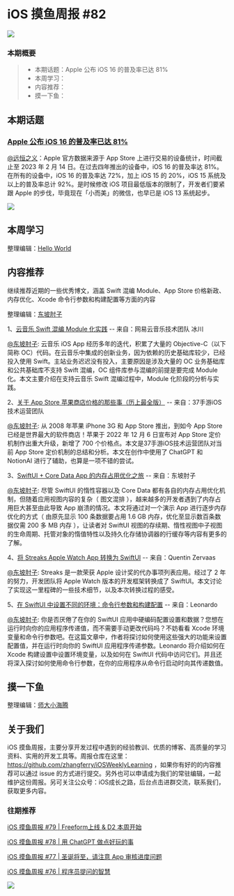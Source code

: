 # iOS 摸鱼周报 #82

![](https://cdn.zhangferry.com/Images/moyu_weekly_cover.jpeg)

### 本期概要

> * 本期话题：Apple 公布 iOS 16 的普及率已达 81%
> * 本周学习：
> * 内容推荐：
> * 摸一下鱼：

## 本期话题

### [Apple 公布 iOS 16 的普及率已达 81%](https://developer.apple.com/cn/support/app-store/ "Apple 公布 iOS 16 的普及率达 81%")

[@远恒之义](https://github.com/eternaljust)：Apple 官方数据来源于 App Store 上进行交易的设备统计，时间截止至 2023 年 2 月 14 日。在过去四年推出的设备中，iOS 16 的普及率达 81%。在所有的设备中，iOS 16 的普及率达 72%，加上 iOS 15 的 20%，iOS 15 系统及以上的普及率总计 92%。是时候修改 iOS 项目最低版本的限制了，开发者们要紧跟 Apple 的步伐，毕竟现在「小而美」的微信，也早已是 iOS 13 系统起步。

![](https://cdn.zhangferry.com/Images/85-ios16-ipados16.png)

## 本周学习

整理编辑：[Hello World](https://juejin.cn/user/2999123453164605/posts)



## 内容推荐

继续推荐近期的一些优秀博文，涵盖 Swift 混编 Module、App Store 价格新政、内存优化、Xcode 命令行参数和构建配置等方面的内容

整理编辑：[东坡肘子](https://www.fatbobman.com/)

1、[云音乐 Swift 混编 Module 化实践](https://juejin.cn/post/7207269389474037817 "云音乐 Swift 混编 Module 化实践") -- 来自：网易云音乐技术团队 冰川

[@东坡肘子](https://www.fatbobman.com/): 云音乐 iOS App 经历多年的迭代，积累了大量的 Objective-C（以下简称 OC）代码。在云音乐中集成的创新业务，因为依赖的历史基础库较少，已经投入使用 Swift。主站业务迟迟没有投入，主要原因是涉及大量的 OC 业务基础库和公共基础库不支持 Swift 混编，OC 组件库参与混编的前提是要完成 Module 化。本文主要介绍在支持云音乐 Swift 混编过程中，Module 化阶段的分析与实践。

2、[关于 App Store 苹果商店价格的那些事（历上最全版）](https://juejin.cn/post/7205562168358895671 "关于 App Store 苹果商店价格的那些事（历上最全版）") -- 来自：37手游iOS技术运营团队

[@东坡肘子](https://www.fatbobman.com/): 从 2008 年苹果 iPhone 3G 和 App Store 推出，到如今 App Store 已经是世界最大的软件商店！苹果于 2022 年 12 月 6 日宣布对 App Store 定价机制作出重大升级，新增了 700 个价格点。本文是37手游iOS技术运营团队对当前 App Store 定价机制的总结和分析。本文在创作中使用了 ChatGPT 和 NotionAI 进行了辅助，也算是一项不错的尝试。

3、[SwiftUI + Core Data App 的内存占用优化之旅](https://www.fatbobman.com/posts/memory-usage-optimization/ "SwiftUI + Core Data App 的内存占用优化之旅") -- 来自：东坡肘子

[@东坡肘子](https://www.fatbobman.com/): 尽管 SwiftUI 的惰性容器以及 Core Data 都有各自的内存占用优化机制，但随着应用视图内容的复杂（ 图文混排 ），越来越多的开发者遇到了内存占用巨大甚至由此导致 App 崩溃的情况。本文将通过对一个演示 App 进行逐步内存优化的方式（ 由原先显示 100 条数据要占用 1.6 GB 内存，优化至显示数百条数据仅需 200 多 MB 内存 ），让读者对 SwiftUI 视图的存续期、惰性视图中子视图的生命周期、托管对象的惰值特性以及持久化存储协调器的行缓存等内容有更多的了解。

4、[将 Streaks Apple Watch App 转换为 SwiftUI](https://crunchybagel.com/converting-streaks-apple-watch-app-to-swiftui/ "将 Streaks Apple Watch App 转换为 SwiftUI") -- 来自：Quentin Zervaas

[@东坡肘子](https://www.fatbobman.com/): Streaks 是一款荣获 Apple 设计奖的代办事项列表应用。经过了 2 年的努力，开发团队将 Apple Watch 版本的开发框架转换成了 SwiftUI。本文讨论了实现这一里程碑的一些技术细节，以及本次转换过程的感受。

5、[在 SwiftUI 中设置不同的环境：命令行参数和构建配置](https://holyswift.app/best-ways-to-set-up-environment-in-swiftui/ "在 SwiftUI 中设置不同的环境：命令行参数和构建配置") -- 来自：Leonardo

[@东坡肘子](https://www.fatbobman.com/): 你是否厌倦了在你的 SwiftUI 应用中硬编码配置设置和数据？您想在运行时向你的应用程序传递值，而不需要手动更改代码吗？不妨看看 Xcode 环境变量和命令行参数吧。在这篇文章中，作者将探讨如何使用这些强大的功能来设置配置值，并在运行时向你的 SwiftUI 应用程序传递参数。Leonardo 将介绍如何在 Xcode 构建设置中设置环境变量，以及如何在 SwiftUI 代码中访问它们。并且还将深入探讨如何使用命令行参数，在你的应用程序从命令行启动时向其传递数值。



## 摸一下鱼

整理编辑：[师大小海腾](https://juejin.cn/user/782508012091645/posts)



## 关于我们

iOS 摸鱼周报，主要分享开发过程中遇到的经验教训、优质的博客、高质量的学习资料、实用的开发工具等。周报仓库在这里：https://github.com/zhangferry/iOSWeeklyLearning ，如果你有好的的内容推荐可以通过 issue 的方式进行提交。另外也可以申请成为我们的常驻编辑，一起维护这份周报。另可关注公众号：iOS成长之路，后台点击进群交流，联系我们，获取更多内容。

### 往期推荐

[iOS 摸鱼周报 #79 | Freeform上线 & D2 本周开始](https://mp.weixin.qq.com/s/HdEhmXt60853tzM6xiVUwA)

[iOS 摸鱼周报 #78 |  用 ChatGPT 做点好玩的事 ](https://mp.weixin.qq.com/s/27J4NguYRsxYWmff_6iDcg)

[iOS 摸鱼周报 #77 | 圣诞将至，请注意 App 审核进度问题](https://mp.weixin.qq.com/s/yYdGO1kRcwQJ3-z-aavHYA)

[iOS 摸鱼周报 #76 | 程序员提问的智慧](https://mp.weixin.qq.com/s/5chb-a9u7VMdLis1FG6B6Q)

![](https://cdn.zhangferry.com/Images/WechatIMG384.jpeg)
